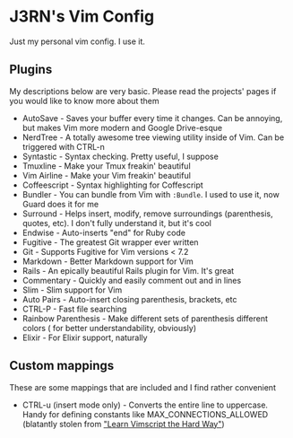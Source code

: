 # J3RN's Vim Config

Just my personal vim config. I use it.

## Plugins
My descriptions below are very basic. Please read the projects' pages if you
would like to know more about them

- AutoSave - Saves your buffer every time it changes. Can be annoying, but
makes Vim more modern and Google Drive-esque
- NerdTree - A totally awesome tree viewing utility inside of Vim. Can be
triggered with CTRL-n
- Syntastic - Syntax checking. Pretty useful, I suppose
- Tmuxline - Make your Tmux freakin' beautiful
- Vim Airline - Make your Vim freakin' beautiful
- Coffeescript - Syntax highlighting for Coffescript
- Bundler - You can bundle from Vim with `:Bundle`. I used to use it, now Guard
does it for me
- Surround - Helps insert, modify, remove surroundings (parenthesis, quotes,
 etc). I don't fully understand it, but it's cool
- Endwise - Auto-inserts "end" for Ruby code
- Fugitive - The greatest Git wrapper ever written
- Git - Supports Fugitive for Vim versions < 7.2
- Markdown - Better Markdown support for Vim
- Rails - An epically beautiful Rails plugin for Vim. It's great
- Commentary - Quickly and easily comment out and in lines
- Slim - Slim support for Vim
- Auto Pairs - Auto-insert closing parenthesis, brackets, etc
- CTRL-P - Fast file searching
- Rainbow Parenthesis - Make different sets of parenthesis different colors (
for better understandability, obviously)
- Elixir - For Elixir support, naturally

## Custom mappings
These are some mappings that are included and I find rather convenient

- CTRL-u (insert mode only) - Converts the entire line to uppercase. Handy for
defining constants like MAX_CONNECTIONS_ALLOWED (blatantly stolen from ["Learn
Vimscript the Hard Way"](http://learnvimscriptthehardway.stevelosh.com))
